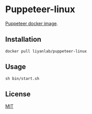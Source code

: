 # Puppeteer-linux

[Puppeteer docker image](https://hub.docker.com/r/liyanlab/puppeteer-linux).

## Installation

```
docker pull liyanlab/puppeteer-linux
```

## Usage

```
sh bin/start.sh
```

## License
[MIT](https://github.com/liyanly18/puppeteer-linux/blob/master/LICENSE)
